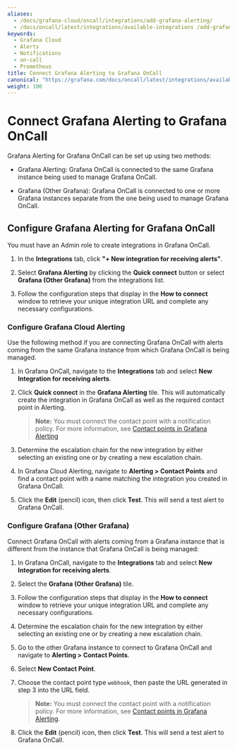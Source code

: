 ```yaml
---
aliases:
  - /docs/grafana-cloud/oncall/integrations/add-grafana-alerting/
  - /docs/oncall/latest/integrations/available-integrations /add-grafana-alerting/
keywords:
  - Grafana Cloud
  - Alerts
  - Notifications
  - on-call
  - Prometheus
title: Connect Grafana Alerting to Grafana OnCall
canonical: "https://grafana.com/docs/oncall/latest/integrations/available-integrations/add-grafana-alerting/"
weight: 100
---
```


# Connect Grafana Alerting to Grafana OnCall

Grafana Alerting for Grafana OnCall can be set up using two methods:

- Grafana Alerting: Grafana OnCall is connected to the same Grafana instance being used to manage Grafana OnCall.

- Grafana (Other Grafana): Grafana OnCall is connected to one or more Grafana instances separate from the one being used to manage Grafana OnCall.

## Configure Grafana Alerting for Grafana OnCall

You must have an Admin role to create integrations in Grafana OnCall.

1. In the **Integrations** tab, click **"+ New integration for receiving alerts"**.

2. Select **Grafana Alerting** by clicking the **Quick connect** button or select **Grafana (Other Grafana)** from the integrations list.

3. Follow the configuration steps that display in the **How to connect** window to retrieve your unique integration URL and complete any necessary configurations.

### Configure Grafana Cloud Alerting

Use the following method if you are connecting Grafana OnCall with alerts coming from the same Grafana instance from which Grafana OnCall is being managed.

1. In Grafana OnCall, navigate to the **Integrations** tab and select **New Integration for receiving alerts**.

1. Click **Quick connect** in the **Grafana Alerting** tile. This will automatically create the integration in Grafana OnCall as well as the required contact point in Alerting.

   > **Note:** You must connect the contact point with a notification policy. For more information, see [Contact points in Grafana Alerting](https://grafana.com/docs/grafana/latest/alerting/unified-alerting/contact-points/)

1. Determine the escalation chain for the new integration by either selecting an existing one or by creating a new escalation chain.

1. In Grafana Cloud Alerting, navigate to **Alerting > Contact Points** and find a contact point with a name matching the integration you created in Grafana OnCall.

1. Click the **Edit** (pencil) icon, then click **Test**. This will send a test alert to Grafana OnCall.

### Configure Grafana (Other Grafana)

Connect Grafana OnCall with alerts coming from a Grafana instance that is different from the instance that Grafana OnCall is being managed:

1. In Grafana OnCall, navigate to the **Integrations** tab and select **New Integration for receiving alerts**.

2. Select the **Grafana (Other Grafana)** tile.

3. Follow the configuration steps that display in the **How to connect** window to retrieve your unique integration URL and complete any necessary configurations.

4. Determine the escalation chain for the new integration by either selecting an existing one or by creating a new escalation chain.

5. Go to the other Grafana instance to connect to Grafana OnCall and navigate to **Alerting > Contact Points**.

6. Select **New Contact Point**.

7. Choose the contact point type `webhook`, then paste the URL generated in step 3 into the URL field.

   > **Note:** You must connect the contact point with a notification policy. For more information, see [Contact points in Grafana Alerting](https://grafana.com/docs/grafana/latest/alerting/unified-alerting/contact-points/).

8. Click the **Edit** (pencil) icon, then click **Test**. This will send a test alert to Grafana OnCall.
